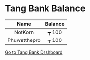 # Tang Bank Balance

|        Name        |    Balance   |
|:------------------:|:------------:|
|       NotKorn      |     ┳ 100    |
|    Phuwatthepro    |     ┳ 100    |

[Go to Tang Bank Dashboard](https://github.com/newtgs/tang/issues/new/choose)
